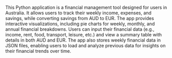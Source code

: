 This Python application is a financial management tool designed for users in Australia.
It allows users to track their weekly income, expenses, and savings, while converting savings from AUD to EUR.
The app provides interactive visualizations, including pie charts for weekly, monthly, and annual financial breakdowns.
Users can input their financial data (e.g., income, rent, food, transport, leisure, etc.) and view a summary table with details in both AUD and EUR.
The app also stores weekly financial data in JSON files, enabling users to load and analyze previous data for insights on their financial trends over time.
